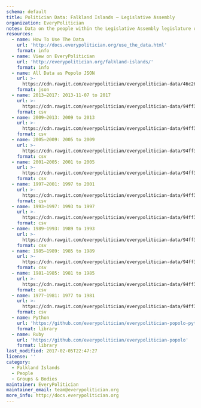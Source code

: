 ```yaml
---
schema: default
title: Politician Data: Falkland Islands — Legislative Assembly
organization: EveryPolitician
notes: Data on the people within the Legislative Assembly legislature of Falkland Islands.
resources:
  - name: How To Use The Data
    url: 'http://docs.everypolitician.org/use_the_data.html'
    format: info
  - name: View on EveryPolitician
    url: 'http://everypolitician.org/falkland-islands/'
    format: info
  - name: All Data as Popolo JSON
    url: >-
      https://cdn.rawgit.com/everypolitician/everypolitician-data/46c26909b6fa02a14d8bcc7aee82860ca3fe72f4/data/Falkland_Islands/Assembly/ep-popolo-v1.0.json
    format: json
  - name: 2013–2017: 2013-11-07 to 2017
    url: >-
      https://cdn.rawgit.com/everypolitician/everypolitician-data/94ff3ff797eaaad061e41b289adc86775a887268/data/Falkland_Islands/Assembly/term-2013.csv
    format: csv
  - name: 2009–2013: 2009 to 2013
    url: >-
      https://cdn.rawgit.com/everypolitician/everypolitician-data/94ff3ff797eaaad061e41b289adc86775a887268/data/Falkland_Islands/Assembly/term-2009.csv
    format: csv
  - name: 2005–2009: 2005 to 2009
    url: >-
      https://cdn.rawgit.com/everypolitician/everypolitician-data/94ff3ff797eaaad061e41b289adc86775a887268/data/Falkland_Islands/Assembly/term-2005.csv
    format: csv
  - name: 2001–2005: 2001 to 2005
    url: >-
      https://cdn.rawgit.com/everypolitician/everypolitician-data/94ff3ff797eaaad061e41b289adc86775a887268/data/Falkland_Islands/Assembly/term-2001.csv
    format: csv
  - name: 1997–2001: 1997 to 2001
    url: >-
      https://cdn.rawgit.com/everypolitician/everypolitician-data/94ff3ff797eaaad061e41b289adc86775a887268/data/Falkland_Islands/Assembly/term-1997.csv
    format: csv
  - name: 1993–1997: 1993 to 1997
    url: >-
      https://cdn.rawgit.com/everypolitician/everypolitician-data/94ff3ff797eaaad061e41b289adc86775a887268/data/Falkland_Islands/Assembly/term-1993.csv
    format: csv
  - name: 1989–1993: 1989 to 1993
    url: >-
      https://cdn.rawgit.com/everypolitician/everypolitician-data/94ff3ff797eaaad061e41b289adc86775a887268/data/Falkland_Islands/Assembly/term-1989.csv
    format: csv
  - name: 1985–1989: 1985 to 1989
    url: >-
      https://cdn.rawgit.com/everypolitician/everypolitician-data/94ff3ff797eaaad061e41b289adc86775a887268/data/Falkland_Islands/Assembly/term-1985.csv
    format: csv
  - name: 1981–1985: 1981 to 1985
    url: >-
      https://cdn.rawgit.com/everypolitician/everypolitician-data/94ff3ff797eaaad061e41b289adc86775a887268/data/Falkland_Islands/Assembly/term-1981.csv
    format: csv
  - name: 1977–1981: 1977 to 1981
    url: >-
      https://cdn.rawgit.com/everypolitician/everypolitician-data/94ff3ff797eaaad061e41b289adc86775a887268/data/Falkland_Islands/Assembly/term-1977.csv
    format: csv
  - name: Python
    url: 'https://github.com/everypolitician/everypolitician-popolo-python'
    format: library
  - name: Ruby
    url: 'https://github.com/everypolitician/everypolitician-popolo'
    format: library
last_modified: 2017-02-05T22:47:27
license: ''
category:
  - Falkland Islands
  - People
  - Groups & Bodies
maintainer: EveryPolitician
maintainer_email: team@everypolitician.org
more_info: http://docs.everypolitician.org
---
```

